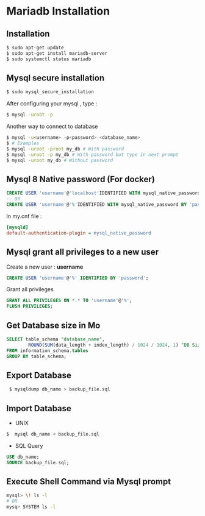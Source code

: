 # Mariadb Installation 

## Installation
```bash
$ sudo apt-get update
$ sudo apt-get install mariadb-server
$ sudo systemctl status mariadb
```
## Mysql secure installation 
```bash
$ sudo mysql_secure_installation
```
After configuring your mysql , type :
```bash
$ mysql -uroot -p
```
Another way to connect to database
```bash
$ mysql -u<username> -p<password> <database_name>
$ # Examples
$ mysql -uroot -proot my_db # With password
$ mysql -uroot -p my_db # With password but type in next prompt
$ mysql -uroot my_db # Without password


```
## Mysql 8 Native password (For docker)
```sql
CREATE USER 'username'@'localhost'IDENTIFIED WITH mysql_native_password BY 'password';
-- OR 
CREATE USER 'username'@'%'IDENTIFIED WITH mysql_native_password BY 'password';
```
In my.cnf file :
```ini
[mysqld]
default-authentication-plugin = mysql_native_password
```
## Mysql grant all privileges to a new user
Create a new user : **username**
```sql
CREATE USER 'username'@'%' IDENTIFIED BY 'password';
```
Grant all privileges
```sql
GRANT ALL PRIVILEGES ON *.* TO 'username'@'%';
FLUSH PRIVILEGES;
```
## Get Database size in Mo
```sql
SELECT table_schema "database_name",
        ROUND(SUM(data_length + index_length) / 1024 / 1024, 1) "DB Size in MB" 
FROM information_schema.tables 
GROUP BY table_schema; 
```
## Export Database
```bash
 $ mysqldump db_name > backup_file.sql
```
## Import Database
- UNIX
```bash
$  mysql db_name < backup_file.sql
```
- SQL Query
```sql
USE db_name;
SOURCE backup_file.sql;
```
## Execute Shell Command via Mysql prompt
```bash
mysql> \! ls -l
# OR
mysq> SYSTEM ls -l
```
